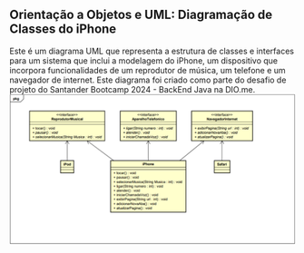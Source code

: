 ## Orientação a Objetos e UML: Diagramação de Classes do iPhone
Este é um diagrama UML que representa a estrutura de classes e interfaces para um sistema que inclui a modelagem do iPhone, um dispositivo que incorpora funcionalidades de um reprodutor de música, um telefone e um navegador de internet. Este diagrama foi criado como parte do desafio de projeto do Santander Bootcamp 2024 - BackEnd Java na DIO.me.
<img src="umlDiagramIphone.PNG">
